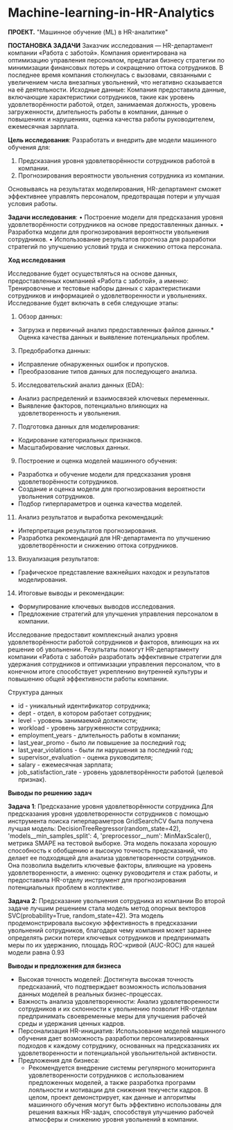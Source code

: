 # Machine-learning-in-HR-Analytics
****ПРОЕКТ.**** "Машинное обучение (ML) в HR-аналитике"

**ПОСТАНОВКА ЗАДАЧИ**
Заказчик исследования — HR-департамент компании «Работа с заботой». Компания ориентирована на оптимизацию управления персоналом, предлагая бизнесу стратегии по минимизации финансовых потерь и сокращению оттока сотрудников. В последнее время компания столкнулась с вызовами, связанными с увеличением числа внезапных увольнений, что негативно сказывается на её деятельности.
Исходные данные: Компания предоставила данные, включающие характеристики сотрудников, такие как уровень удовлетворённости работой, отдел, занимаемая должность, уровень загруженности, длительность работы в компании, данные о повышениях и нарушениях, оценка качества работы руководителем, ежемесячная зарплата.

**Цель исследования**: Разработать и внедрить две модели машинного обучения для:
1.	Предсказания уровня удовлетворённости сотрудников работой в компании.
2.	Прогнозирования вероятности увольнения сотрудника из компании.
   
Основываясь на результатах моделирования, HR-департамент сможет эффективнее управлять персоналом, предотвращая потери и улучшая условия работы.

**Задачи исследования**:
•	Построение модели для предсказания уровня удовлетворённости сотрудников на основе предоставленных данных.
•	Разработка модели для прогнозирования вероятности увольнения сотрудников.
•	Использование результатов прогноза для разработки стратегий по улучшению условий труда и снижению оттока персонала.

**Ход исследования**

Исследование будет осуществляться на основе данных, предоставленных компанией «Работа с заботой», а именно: Тренировочные и тестовые наборы данных с характеристиками сотрудников и информацией о удовлетворенности и увольнениях.
Исследование будет включать в себя следующие этапы:
1.	Обзор данных:
* Загрузка и первичный анализ предоставленных файлов данных.* Оценка качества данных и выявление потенциальных проблем.

3.	Предобработка данных:
* Исправление обнаруженных ошибок и пропусков.
* Преобразование типов данных для последующего анализа.

5.	Исследовательский анализ данных (EDA):
* Анализ распределений и взаимосвязей ключевых переменных.
* Выявление факторов, потенциально влияющих на удовлетворенность и увольнения.

7.	Подготовка данных для моделирования:
* Кодирование категориальных признаков.
* Масштабирование числовых данных.

9.	Построение и оценка моделей машинного обучения:
* Разработка и обучение модели для предсказания уровня удовлетворённости сотрудников.
* Создание и оценка модели для прогнозирования вероятности увольнения сотрудников.
* Подбор гиперпараметров и оценка качества моделей.

11.	Анализ результатов и выработка рекомендаций:
* Интерпретация результатов прогнозирования.
* Разработка рекомендаций для HR-департамента по улучшению удовлетворённости и снижению оттока сотрудников.

13.	Визуализация результатов:
* Графическое представление важнейших находок и результатов моделирования.

14.	Итоговые выводы и рекомендации:
* Формулирование ключевых выводов исследования.
* Предложение стратегий для улучшения управления персоналом в компании.

Исследование предоставит комплексный анализ уровня удовлетворённости работой сотрудников и факторов, влияющих на их решение об увольнении. Результаты помогут HR-департаменту компании «Работа с заботой» разработать эффективные стратегии для удержания сотрудников и оптимизации управления персоналом, что в конечном итоге способствует укреплению внутренней культуры и повышению общей эффективности работы компании.

Структура данных
* id - уникальный идентификатор сотрудника;
* dept - отдел, в котором работает сотрудник;
* level - уровень занимаемой должности;
* workload - уровень загруженности сотрудника;
* employment_years - длительность работы в компании;
* last_year_promo - было ли повышение за последний год;
* last_year_violations - были ли нарушения за последний год;
* supervisor_evaluation - оценка руководителя;
* salary - ежемесячная зарплата;
* job_satisfaction_rate - уровень удовлетворённости работой (целевой признак).

**Выводы по решению задач**

**Задача 1**: Предсказание уровня удовлетворённости сотрудника Для предсказания уровня удовлетворенности сотрудников с помощью инструмента поиска гиперпараметров GridSearchCV была получена лучшая модель: DecisionTreeRegressor(random_state=42), 'models__min_samples_split': 4, 'preprocessor__num': MinMaxScaler(), метрика SMAPE на тестовой выборке. Эта модель показала хорошую способность к обобщению и высокую точность предсказаний, что делает ее подходящей для анализа удовлетворенности сотрудников. Она позволила выделить ключевые факторы, влияющие на уровень удовлетворенности, а именно: оценку руководителя и стаж работы, и предоставила HR-отделу инструмент для прогнозирования потенциальных проблем в коллективе.

**Задача 2**: Предсказание увольнения сотрудника из компании Во второй задаче лучшим решением стала модель метод опорных векторов SVC(probability=True, random_state=42). Эта модель продемонстрировала высокую эффективность в предсказании увольнений сотрудников, благодаря чему компания может заранее определять риски потери ключевых сотрудников и предпринимать меры по их удержанию, площадь ROC-кривой (AUC-ROC) для нашей модели равна 0.93

**Выводы и предложения для бизнеса**
* Высокая точность моделей: Достигнута высокая точность предсказаний, что подтверждает возможность использования данных моделей в реальных бизнес-процессах.
* Важность анализа удовлетворенности: Анализ удовлетворенности сотрудников и их склонности к увольнению позволит HR-отделам предпринимать своевременные меры для улучшения рабочей среды и удержания ценных кадров.
* Персонализация HR-инициатив: Использование моделей машинного обучения дает возможность разработки персонализированных подходов к каждому сотруднику, основанных на предсказаниях их удовлетворенности и потенциальной увольнительной активности.
* Предложения для бизнеса:
  * Рекомендуется внедрение системы регулярного мониторинга удовлетворенности сотрудников с использованием предложенных моделей, а также разработка программ лояльности и мотивации для снижения текучести кадров.
В целом, проект демонстрирует, как данные и алгоритмы машинного обучения могут быть эффективно использованы для решения важных HR-задач, способствуя улучшению рабочей атмосферы и снижению уровня увольнений в компании.

